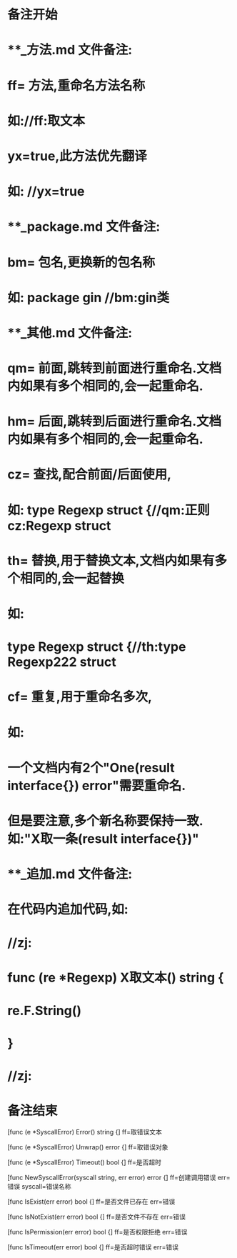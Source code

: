 # 备注开始
# **_方法.md 文件备注:
# ff= 方法,重命名方法名称
# 如://ff:取文本
#
# yx=true,此方法优先翻译
# 如: //yx=true


# **_package.md 文件备注:
# bm= 包名,更换新的包名称 
# 如: package gin //bm:gin类


# **_其他.md 文件备注:
# qm= 前面,跳转到前面进行重命名.文档内如果有多个相同的,会一起重命名.
# hm= 后面,跳转到后面进行重命名.文档内如果有多个相同的,会一起重命名.
# cz= 查找,配合前面/后面使用,
# 如: type Regexp struct {//qm:正则 cz:Regexp struct
#
# th= 替换,用于替换文本,文档内如果有多个相同的,会一起替换
# 如:
# type Regexp struct {//th:type Regexp222 struct
#
# cf= 重复,用于重命名多次,
# 如: 
# 一个文档内有2个"One(result interface{}) error"需要重命名.
# 但是要注意,多个新名称要保持一致. 如:"X取一条(result interface{})"


# **_追加.md 文件备注:
# 在代码内追加代码,如:
# //zj:
# func (re *Regexp) X取文本() string { 
#    re.F.String()
# }
# //zj:
# 备注结束

[func (e *SyscallError) Error() string {]
ff=取错误文本

[func (e *SyscallError) Unwrap() error {]
ff=取错误对象

[func (e *SyscallError) Timeout() bool {]
ff=是否超时

[func NewSyscallError(syscall string, err error) error {]
ff=创建调用错误
err=错误
syscall=错误名称

[func IsExist(err error) bool {]
ff=是否文件已存在
err=错误

[func IsNotExist(err error) bool {]
ff=是否文件不存在
err=错误

[func IsPermission(err error) bool {]
ff=是否权限拒绝
err=错误

[func IsTimeout(err error) bool {]
ff=是否超时错误
err=错误
